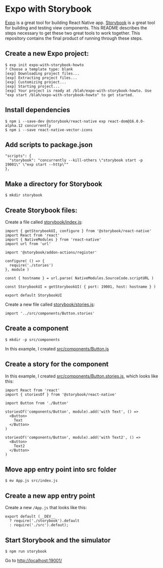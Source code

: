 # Expo with Storybook

[Expo](www.expo.io) is a great tool for building React Native app. [Storybook](storybook.js.org) is a great tool for building and testing view components. This README describes the steps necessary to get these two great tools to work together. This repository contains the final product of running through these steps.

## Create a new Expo project:

```
$ exp init expo-with-storybook-howto
? Choose a template type: blank
[exp] Downloading project files...
[exp] Extracting project files...
[exp] Customizing project...
[exp] Starting project...
[exp] Your project is ready at /blah/expo-with-storybook-howto. Use "exp start /blah/expo-with-storybook-howto" to get started.
```

## Install dependencies
```
$ npm i --save-dev @storybook/react-native exp react-dom@16.0.0-alpha.12 concurrently
$ npm i --save react-native-vector-icons
```

## Add scripts to package.json

```
"scripts": {
  "storybook": "concurrently --kill-others \"storybook start -p 19001\" \"exp start --http\""
},

```

## Make a directory for Storybook

```
$ mkdir storybook
```

## Create Storybook files:

Create a file called [storybook/index.js](storybook/index.js):
```
import { getStorybookUI, configure } from '@storybook/react-native'
import React from 'react'
import { NativeModules } from 'react-native'
import url from 'url'

import '@storybook/addon-actions/register'

configure( () => {
  require('./stories')
}, module )

const { hostname } = url.parse( NativeModules.SourceCode.scriptURL )

const StorybookUI = getStorybookUI( { port: 19001, host: hostname } )

export default StorybookUI
```


Create a new file called [storybook/stories.js](storybook/stories.js):
```
import '../src/components/Button.stories'
```

## Create a component
```
$ mkdir -p src/components
```

In this example, I created [src/components/Button.js](src/components/Button.js)


## Create a story for the component

In this example, I created [src/components/Button.stories.js](src/components/Button.stories.js), which looks like this:

```
import React from 'react'
import { storiesOf } from '@storybook/react-native'

import Button from './Button'

storiesOf('components/Button', module).add('with Text', () =>
  <Button>
    Text
  </Button>
)

storiesOf('components/Button', module).add('with Text2', () =>
  <Button>
    Text2
  </Button>
)
```

## Move app entry point into src folder

```
$ mv App.js src/index.js
```

## Create a new app entry point

Create a new `/App.js` that looks like this:

```
export default (__DEV__
  ? require('./storybook').default
  : require('./src').defaut);
```

## Start Storybook and the simulator
```
$ npm run storybook
```

Go to [http://localhost:19001/](http://localhost:19001/)
